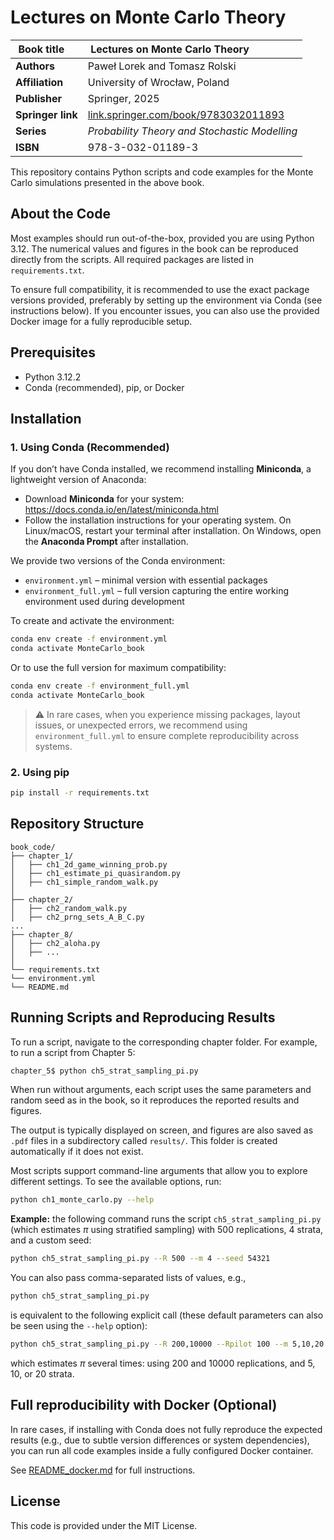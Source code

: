 # Lectures on Monte Carlo Theory



|  Book title&nbsp;&nbsp;&nbsp;&nbsp;       |Lectures on Monte Carlo Theory  &nbsp;&nbsp;&nbsp;&nbsp;&nbsp;&nbsp;&nbsp;&nbsp;&nbsp;&nbsp;&nbsp;&nbsp;&nbsp;&nbsp;&nbsp;&nbsp;              |
|--------------------|------------------------------------------------|
| **Authors**       | Paweł Lorek and Tomasz Rolski                                 |
| **Affiliation**   | University of Wrocław, Poland                                         |
| **Publisher**     | Springer, 2025                                                 |
| **Springer link** | [link.springer.com/book/9783032011893](https://link.springer.com/book/9783032011893) |
| **Series**        | *Probability Theory and Stochastic Modelling*                 |
| **ISBN**          | 978-3-032-01189-3                                              |







This repository contains Python scripts and code examples for the Monte Carlo simulations presented in the above book.

 
## About the Code

Most examples should run out-of-the-box, provided you are using Python 3.12. The numerical values and figures in the book can be reproduced directly from the scripts. All required packages are listed in `requirements.txt`.


To ensure full compatibility, it is recommended to use the exact package versions provided, preferably by setting up the environment via Conda (see instructions below). If you encounter issues, you can also use the provided Docker image for a fully reproducible setup.


## Prerequisites
- Python 3.12.2
- Conda (recommended), pip, or Docker




## Installation
### 1. Using Conda (Recommended)

If you don’t have Conda installed, we recommend installing **Miniconda**, a lightweight version of Anaconda:

- Download **Miniconda** for your system: https://docs.conda.io/en/latest/miniconda.html
- Follow the installation instructions for your operating system.
  On Linux/macOS, restart your terminal after installation.
  On Windows, open the **Anaconda Prompt** after installation.

We provide two versions of the Conda environment:

- `environment.yml` – minimal version with essential packages
- `environment_full.yml` – full version capturing the entire working environment used during development

To create and activate the environment:

```bash
conda env create -f environment.yml
conda activate MonteCarlo_book
```

Or to use the full version for maximum compatibility:

```bash
conda env create -f environment_full.yml
conda activate MonteCarlo_book
```

> ⚠️ In rare cases, when you experience missing packages, layout issues, or unexpected errors,
> we recommend using `environment_full.yml` to ensure complete reproducibility across systems.


### 2. Using pip
```bash
pip install -r requirements.txt
```

## Repository Structure
```
book_code/
├── chapter_1/
│   ├── ch1_2d_game_winning_prob.py
│   ├── ch1_estimate_pi_quasirandom.py
│   ├── ch1_simple_random_walk.py
│
├── chapter_2/
│   ├── ch2_random_walk.py
│   ├── ch2_prng_sets_A_B_C.py
...
├── chapter_8/
│   ├── ch2_aloha.py
│   ├── ...
│
└── requirements.txt
└── environment.yml
└── README.md
```

## Running Scripts and Reproducing Results

To run a script, navigate to the corresponding chapter folder.
For example, to run a script from Chapter 5:

```bash
chapter_5$ python ch5_strat_sampling_pi.py
```


When run without arguments, each script uses the same parameters and random seed as in the book, so it reproduces the reported results and figures.

The output is typically displayed on screen, and figures are also saved as `.pdf` files in a subdirectory called `results/`. This folder is created automatically if it does not exist.

Most scripts support command-line arguments that allow you to explore different settings. To see the available options, run:

```bash
python ch1_monte_carlo.py --help
```

**Example:** the following command runs the script `ch5_strat_sampling_pi.py` (which estimates $\pi$ using stratified sampling) with 500 replications, 4 strata, and a custom seed:

```bash
python ch5_strat_sampling_pi.py --R 500 --m 4 --seed 54321
```

You can also pass comma-separated lists of values, e.g.,
```bash
python ch5_strat_sampling_pi.py
```

is equivalent to the following explicit call (these default parameters can also be seen using the `--help` option):

```bash
python ch5_strat_sampling_pi.py --R 200,10000 --Rpilot 100 --m 5,10,20 --results_path results --seed 31415
```
which estimates $\pi$ several times: using 200 and 10000 replications, and 5, 10, or 20 strata.


##   Full reproducibility with Docker (Optional)

In rare cases, if installing with Conda does not fully reproduce the expected results (e.g., due to subtle version differences or system dependencies), you can run all code examples inside a fully configured Docker container.

See [README_docker.md](README_docker.md) for full instructions.
 
## License
This code is provided under the MIT License.

